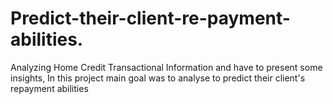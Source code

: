 # Predict-their-client-re-payment-abilities.
Analyzing Home Credit Transactional Information and have to present some insights, In this project main goal was to analyse to predict their client's repayment abilities
